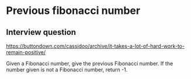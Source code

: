 # Previous fibonacci number

## Interview question

https://buttondown.com/cassidoo/archive/it-takes-a-lot-of-hard-work-to-remain-positive/

Given a Fibonacci number, give the previous Fibonacci number. If the number given is not a Fibonacci number, return -1.

